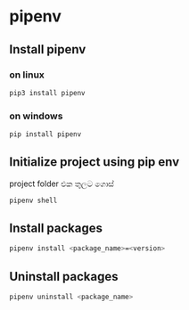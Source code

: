# pipenv

## Install pipenv
### on linux
```bash
pip3 install pipenv
```
### on windows
```bash
pip install pipenv
```

## Initialize project using pip env
project folder එක තුලට ගොස්
```bash
pipenv shell
```

## Install packages
```bash
pipenv install <package_name>=<version>
```
## Uninstall packages
```bash
pipenv uninstall <package_name>
```